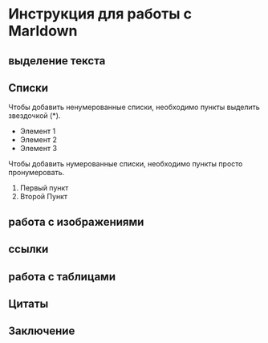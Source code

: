 # Инструкция для работы с Marldown

## выделение текста

## Списки

Чтобы добавить ненумерованные списки, необходимо пункты выделить звездочкой (*).
* Элемент 1
* Элемент 2
* Элемент 3

Чтобы добавить нумерованные списки, необходимо пункты  просто пронумеровать.
1. Первый пункт
2. Второй Пункт

## работа с изображениями

## ссылки

## работа с таблицами

## Цитаты

## Заключение